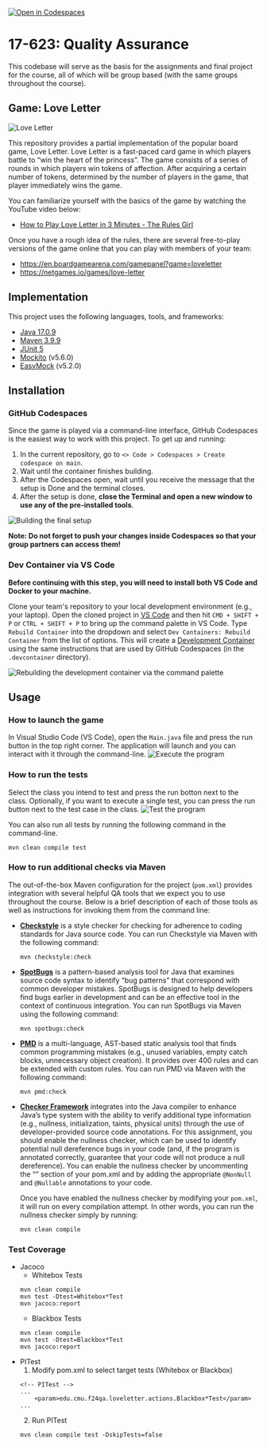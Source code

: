[![Open in Codespaces](https://classroom.github.com/assets/launch-codespace-2972f46106e565e64193e422d61a12cf1da4916b45550586e14ef0a7c637dd04.svg)](https://classroom.github.com/open-in-codespaces?assignment_repo_id=16728446)
# 17-623: Quality Assurance

This codebase will serve as the basis for the assignments and final project for the course, all of which will be group based (with the same groups throughout the course).


## Game: Love Letter

![Love Letter](./resources/love-letter.png)

This repository provides a partial implementation of the popular board game, Love Letter.
Love Letter is a fast-paced card game in which players battle to “win the heart of the princess”.
The game consists of a series of rounds in which players win tokens of affection.
After acquiring a certain number of tokens, determined by the number of players in the game, that player immediately wins the game.

You can familiarize yourself with the basics of the game by watching the YouTube video below:

* [How to Play Love Letter in 3 Minutes - The Rules Girl](https://www.youtube.com/watch?v=WAiI7G3QdOU)

Once you have a rough idea of the rules, there are several free-to-play versions of the game online that you can play with members of your team:

* https://en.boardgamearena.com/gamepanel?game=loveletter
* https://netgames.io/games/love-letter

## Implementation

This project uses the following languages, tools, and frameworks:

* [Java 17.0.9](https://docs.oracle.com/en/java/javase/17)
* [Maven 3.9.9](https://maven.apache.org)
* [JUnit 5](https://junit.org/junit5)
* [Mockito](https://site.mockito.org) (v5.6.0)
* [EasyMock](https://easymock.org) (v5.2.0)


## Installation

### GitHub Codespaces

Since the game is played via a command-line interface, GitHub Codespaces is the easiest way to work with this project.
To get up and running:

1. In the current repository, go to `<> Code > Codespaces > Create codespace on main`.
2. Wait until the container finishes building.
3. After the Codespaces open, wait until you receive the message that the setup is Done and the terminal closes.
4. After the setup is done, **close the Terminal and open a new window to use any of the pre-installed tools**.

![Building the final setup](.devcontainer/build-finish.png)

**Note: Do not forget to push your changes inside Codespaces so that your group partners can access them!**


### Dev Container via VS Code

**Before continuing with this step, you will need to install both VS Code and Docker to your machine.**

Clone your team's repository to your local development environment (e.g., your laptop).
Open the cloned project in [VS Code](https://code.visualstudio.com) and then hit `CMD + SHIFT + P` or `CTRL + SHIFT + P` to bring up the command palette in VS Code.
Type `Rebuild Container` into the dropdown and select `Dev Containers: Rebuild Container` from the list of options.
This will create a [Development Container](https://containers.dev) using the same instructions that are used by GitHub Codespaces (in the `.devcontainer` directory).

![Rebuilding the development container via the command palette](./resources/rebuild-dev-container.png)


## Usage

### How to launch the game

In Visual Studio Code (VS Code), open the `Main.java` file and press the run button in the top right corner.
The application will launch and you can interact with it through the command-line.
![Execute the program](.devcontainer/execute-system.png)

### How to run the tests

Select the class you intend to test and press the run botton next to the class.
Optionally, if you want to execute a single test, you can press the run button next to the test case in the class.
![Test the program](.devcontainer/execute-test.png)

You can also run all tests by running the following command in the command-line.

```
mvn clean compile test
```

### How to run additional checks via Maven

The out-of-the-box Maven configuration for the project (`pom.xml`) provides integration with several helpful QA tools that we expect you to use throughout the course.
Below is a brief description of each of those tools as well as instructions for invoking them from the command line:


* **[Checkstyle](https://github.com/checkstyle/checkstyle)** is a style checker for checking for adherence to coding standards for Java source code.
You can run Checkstyle via Maven with the following command:

  ```
  mvn checkstyle:check
  ```

* **[SpotBugs](https://spotbugs.readthedocs.io/en/stable)** is a pattern-based analysis tool for Java that examines source code syntax to identify “bug patterns” that correspond with common developer mistakes.
  SpotBugs is designed to help developers find bugs earlier in development and can be an effective tool in the context of continuous integration.
  You can run SpotBugs via Maven using the following command:

	```
  mvn spotbugs:check
  ```

* **[PMD](https://pmd.github.io)** is a multi-language, AST-based static analysis tool that finds common programming mistakes (e.g., unused variables, empty catch blocks, unnecessary object creation).
  It provides over 400 rules and can be extended with custom rules.
  You can run PMD via Maven with the following command:

  ```
  mvn pmd:check
  ```

* **[Checker Framework](https://checkerframework.org/manual)** integrates into the Java compiler to enhance Java’s type system with the ability to verify additional type information (e.g., nullness, initialization, taints, physical units) through the use of developer-provided source code annotations.
  For this assignment, you should enable the nullness checker, which can be used to identify potential null dereference bugs in your code (and, if the program is annotated correctly, guarantee that your code will not produce a null dereference).
  You can enable the nullness checker by uncommenting the “<annotationProcessors>” section of your pom.xml and by adding the appropriate `@NonNull` and `@Nullable` annotations to your code.

  Once you have enabled the nullness checker by modifying your `pom.xml`, it will run on every compilation attempt.
  In other words, you can run the nullness checker simply by running:

  ```
  mvn clean compile
  ```

### Test Coverage

- Jacoco
  - Whitebox Tests
  ```
  mvn clean compile
  mvn test -Dtest=Whitebox*Test
  mvn jacoco:report
  ```
  - Blackbox Tests
  ```
  mvn clean compile
  mvn test -Dtest=Blackbox*Test
  mvn jacoco:report
  ```
- PITest
  1. Modify pom.xml to select target tests (Whitebox or Blackbox)
  ```
  <!-- PITest -->
  ...
      <param>edu.cmu.f24qa.loveletter.actions.Blackbox*Test</param>
  ...
  ```
  2. Run PITest
  ```
  mvn clean compile test -DskipTests=false
  ```
